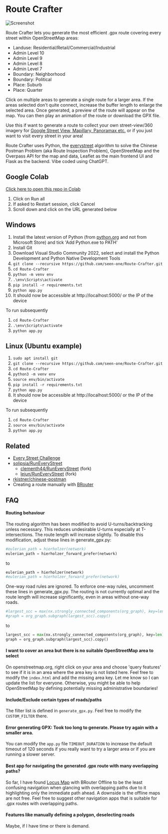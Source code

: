 # Route Crafter

![Screenshot](https://github.com/user-attachments/assets/8563137e-301b-443b-9da1-5693049e9651)

Route Crafter lets you generate the most efficient .gpx route covering every street within OpenStreetMap areas:
* Landuse: Residential/Retail/Commercial/Industrial
* Admin Level 10
* Admin Level 9
* Admin Level 8
* Admin Level 7
* Boundary: Neighborhood
* Boundary: Political
* Place: Suburb
* Place: Quarter

Click on multiple areas to generate a single route for a larger area. If the areas selected don't quite connect, increase the buffer length to enlarge the selected area. Once generated, a preview of the route will appear on the map. You can then play an animation of the route or download the GPX file. 

Use this if want to generate a route to collect your own street-view/360 imagery for [Google Street View, Mapillary, Panoramax etc.](https://wiki.openstreetmap.org/wiki/Street-level_imagery_services) or if you just want to visit every street in your area!

Route Crafter uses Python, the [everystreet](https://github.com/matejker/everystreet) algorithm to solve the Chinese Postman Problem (aka Route Inspection Problem), OpenStreetMap and the Overpass API for the map and data, Leaflet as the main frontend UI and Flask as the backend. Vibe coded using ChatGPT.

## Google Colab
[Click here to open this repo in Colab](https://colab.research.google.com/github/seen-one/Route-Crafter/blob/main/colab.ipynb)
1. Click on Run all
2. If asked to Restart session, click Cancel
3. Scroll down and click on the URL generated below

## Windows
1. Install the latest version of Python (from [python.org](https://www.python.org/downloads/windows/) and not from Microsoft Store) and tick 'Add Python.exe to PATH'
2. Install Git
3. Download Visual Studio Community 2022, select and install the Python Development and Python Native Development Tools
4. `git clone --recursive https://github.com/seen-one/Route-Crafter.git`
5. `cd Route-Crafter`
6. `python -m venv env`
7. `.\env\Scripts\activate`
8. `pip install -r requirements.txt`
9. `python app.py`
10. It should now be accessible at http://localhost:5000/ or the IP of the device

To run subsequently
1. `cd Route-Crafter`
2. `.\env\Scripts\activate`
3. `python app.py`

## Linux (Ubuntu example)
1. `sudo apt install git`
2. `git clone --recursive https://github.com/seen-one/Route-Crafter.git`
3. `cd Route-Crafter`
4. `python3 -m venv env`
5. `source env/bin/activate`
6. `pip install -r requirements.txt`
7. `python app.py`
8. It should now be accessible at http://localhost:5000/ or the IP of the device

To run subsequently
1. `cd Route-Crafter`
2. `source env/bin/activate`
3. `python app.py`

## Related
* [Every Street Challenge](http://www.everystreetchallenge.com/)
* [solipsia/RunEveryStreet](https://github.com/solipsia/RunEveryStreet)
	*  [clementh44/RunEveryStreet](https://github.com/clementh44/RunEveryStreet) (fork)
	* [lejun/RunEveryStreet](https://codeberg.org/lejun/RunEveryStreet) (fork)
* [rkistner/chinese-postman](https://github.com/rkistner/chinese-postman)
* Creating a route manually with [BRouter](https://brouter.de/brouter-web/)

## FAQ

#### Routing behaviour
The routing algorithm has been modified to avoid U-turns/backtracking unless necessary. This reduces undesirable U-turns especially at T-intersections. The route length will increase slightly. To disable this modification, adjust these lines in generate_gpx.py:
```python
#eulerian_path = hierholzer(network)
eulerian_path = hierholzer_forward_prefer(network)
```
to
```python
eulerian_path = hierholzer(network)
#eulerian_path = hierholzer_forward_prefer(network)
```

One-way road rules are ignored. To enforce one-way rules, uncomment these lines in generate_gpx.py. The routing is not currently optimal and the route length will increase significantly, even in areas without one-way roads.
```python
#largest_scc = max(nx.strongly_connected_components(org_graph), key=len)`
#graph = org_graph.subgraph(largest_scc).copy()
```
to
```python
largest_scc = max(nx.strongly_connected_components(org_graph), key=len)
graph = org_graph.subgraph(largest_scc).copy()
```

#### I want to cover an area but there is no suitable OpenStreetMap area to select
On openstreetmap.org, right click on your area and choose 'query features' to see if it is in an area where the area key is not listed here. Feel free to modify the `index.html` and add the missing area key. Let me know so I can update the list for everyone. Otherwise, you might be able to help OpenStreetMap by defining potentially missing administrative boundaries!

#### Include/Exclude certain types of roads/paths
The filter list is defined in `generate_gpx.py`. Feel free to modify the `CUSTOM_FILTER` there.

#### Error generating GPX: Took too long to generate. Please try again with a smaller area.
You can modify the `app.py` file `TIMEOUT_DURATION` to increase the default timeout of 120 seconds if you really want to try a larger area or if you are running a slower server.

#### Best app for navigating the generated .gpx route with many overlapping paths?
So far, I have found [Locus Map](https://www.locusmap.app/) with BRouter Offline to be the least confusing navigation when glancing with overlapping paths due to it highlighting only the immediate path ahead. A downside is the offline maps are not free. Feel free to suggest other navigation apps that is suitable for .gpx routes with overlapping paths.

#### Features like manually defining a polygon, deselecting roads
Maybe, if I have time or there is demand.
